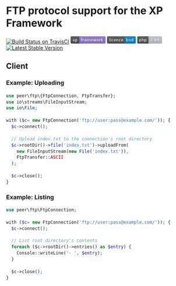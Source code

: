 FTP protocol support for the XP Framework
========================================================================

[![Build Status on TravisCI](https://secure.travis-ci.org/xp-framework/ftp.svg)](http://travis-ci.org/xp-framework/ftp)
[![XP Framework Module](https://raw.githubusercontent.com/xp-framework/web/master/static/xp-framework-badge.png)](https://github.com/xp-framework/core)
[![BSD Licence](https://raw.githubusercontent.com/xp-framework/web/master/static/licence-bsd.png)](https://github.com/xp-framework/core/blob/master/LICENCE.md)
[![Requires PHP 7.0+](https://raw.githubusercontent.com/xp-framework/web/master/static/php-7_0plus.png)](http://php.net/)
[![Latest Stable Version](https://poser.pugx.org/xp-framework/ftp/version.png)](https://packagist.org/packages/xp-framework/ftp)

Client
------

### Example: Uploading

```php
use peer\ftp\{FtpConnection, FtpTransfer};
use io\streams\FileInputStream;
use io\File;

with ($c= new FtpConnection('ftp://user:pass@example.com/')); {
  $c->connect();

  // Upload index.txt to the connection's root directory
  $c->rootDir()->file('index.txt')->uploadFrom(
    new FileInputStream(new File('index.txt')),
    FtpTransfer::ASCII
  );

  $c->close();
}
```

### Example: Listing

```php
use peer\ftp\FtpConnection;

with ($c= new FtpConnection('ftp://user:pass@example.com/')); {
  $c->connect();

  // List root directory's contents
  foreach ($c->rootDir()->entries() as $entry) {
    Console::writeLine('- ', $entry);
  }

  $c->close();
}
```
